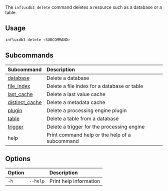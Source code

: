 
The `influxdb3 delete` command deletes a resource such as a database or a table.

## Usage

<!--pytest.mark.skip-->

```bash
influxdb3 delete <SUBCOMMAND>
```

## Subcommands

| Subcommand                                                                     | Description                                    |
| :----------------------------------------------------------------------------- | :--------------------------------------------- |
| [database](/influxdb3/enterprise/reference/cli/influxdb3/delete/database/)     | Delete a database                              |
| [file_index](/influxdb3/enterprise/reference/cli/influxdb3/delete/file_index/) | Delete a file index for a database or table    |
| [last_cache](/influxdb3/enterprise/reference/cli/influxdb3/delete/last_cache/) | Delete a last value cache                      |
| [distinct_cache](/influxdb3/enterprise/reference/cli/influxdb3/delete/distinct_cache/) | Delete a metadata cache                        |
| [plugin](/influxdb3/enterprise/reference/cli/influxdb3/delete/plugin/)         | Delete a processing engine plugin              |
| [table](/influxdb3/enterprise/reference/cli/influxdb3/delete/table/)           | Delete a table from a database                 |
| [trigger](/influxdb3/enterprise/reference/cli/influxdb3/delete/trigger/)       | Delete a trigger for the processing engine     |
| help                                                                           | Print command help or the help of a subcommand |

## Options

| Option |          | Description            |
| :----- | :------- | :--------------------- |
| `-h`   | `--help` | Print help information |
